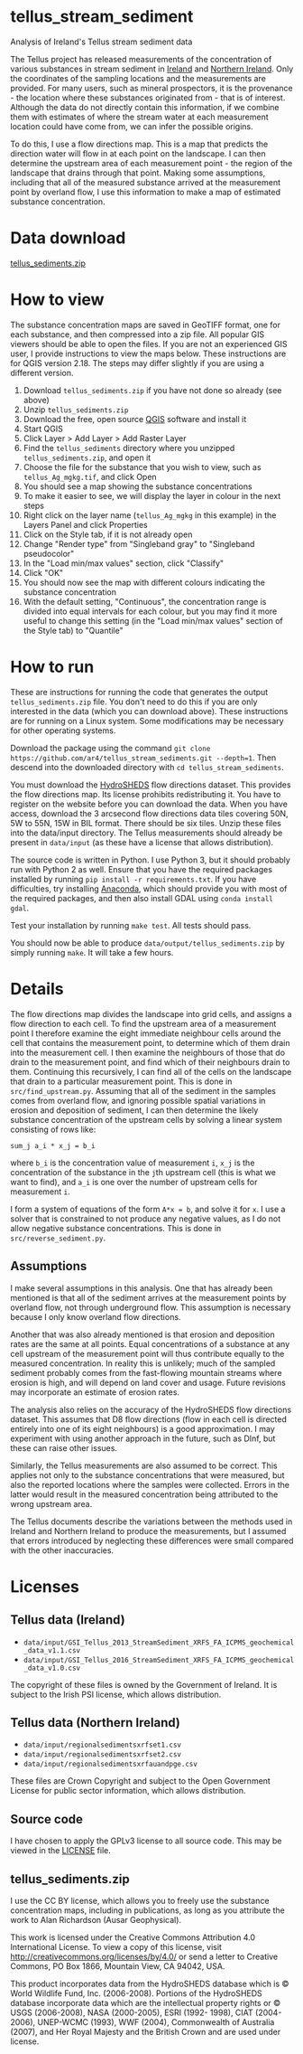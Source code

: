 # tellus_stream_sediment
Analysis of Ireland's Tellus stream sediment data

The Tellus project has released measurements of the concentration of various substances in stream sediment in [Ireland](http://www.tellus.ie/data) and [Northern Ireland](https://www.opendatani.gov.uk/dataset/gsni-tellus-regional-stream-waters-anion-and-npoc-by-ion-chromatography). Only the coordinates of the sampling locations and the measurements are provided. For many users, such as mineral prospectors, it is the provenance - the location where these substances originated from - that is of interest. Although the data do not directly contain this information, if we combine them with estimates of where the stream water at each measurement location could have come from, we can infer the possible origins.

To do this, I use a flow directions map. This is a map that predicts the direction water will flow in at each point on the landscape. I can then determine the upstream area of each measurement point - the region of the landscape that drains through that point. Making some assumptions, including that all of the measured substance arrived at the measurement point by overland flow, I use this information to make a map of estimated substance concentration.

# Data download
[tellus_sediments.zip](https://drive.google.com/uc?export=download&confirm=mkfd&id=0B22sULzRxoQfMWlyM3d0SW94WDA)

# How to view
The substance concentration maps are saved in GeoTIFF format, one for each substance, and then compressed into a zip file. All popular GIS viewers should be able to open the files. If you are not an experienced GIS user, I provide instructions to view the maps below. These instructions are for QGIS version 2.18. The steps may differ slightly if you are using a different version.

1. Download `tellus_sediments.zip` if you have not done so already (see above)
2. Unzip `tellus_sediments.zip`
3. Download the free, open source [QGIS](https://www.qgis.org) software and install it
4. Start QGIS
5. Click Layer > Add Layer > Add Raster Layer
6. Find the `tellus_sediments` directory where you unzipped `tellus_sediments.zip`, and open it
7. Choose the file for the substance that you wish to view, such as `tellus_Ag_mgkg.tif`, and click Open
8. You should see a map showing the substance concentrations
9. To make it easier to see, we will display the layer in colour in the next steps
10. Right click on the layer name (`tellus_Ag_mgkg` in this example) in the Layers Panel and click Properties
11. Click on the Style tab, if it is not already open
12. Change "Render type" from "Singleband gray" to "Singleband pseudocolor"
13. In the "Load min/max values" section, click "Classify"
14. Click "OK"
15. You should now see the map with different colours indicating the substance concentration
16. With the default setting, "Continuous", the concentration range is divided into equal intervals for each colour, but you may find it more useful to change this setting (in the "Load min/max values" section of the Style tab) to "Quantile"

# How to run
These are instructions for running the code that generates the output `tellus_sediments.zip` file. You don't need to do this if you are only interested in the data (which you can download above). These instructions are for running on a Linux system. Some modifications may be necessary for other operating systems.

Download the package using the command `git clone https://github.com/ar4/tellus_stream_sediments.git --depth=1`. Then descend into the downloaded directory with `cd tellus_stream_sediments`.

You must download the [HydroSHEDS](http://www.hydrosheds.org) flow directions dataset. This provides the flow directions map. Its license prohibits redistributing it. You have to register on the website before you can download the data. When you have access, download the 3 arcsecond flow directions data tiles covering 50N, 5W to 55N, 15W in BIL format. There should be six tiles. Unzip these files into the data/input directory. The Tellus measurements should already be present in `data/input` (as these have a license that allows distribution).

The source code is written in Python. I use Python 3, but it should probably run with Python 2 as well. Ensure that you have the required packages installed by running `pip install -r requirements.txt`. If you have difficulties, try installing [Anaconda](https://www.continuum.io/downloads), which should provide you with most of the required packages, and then also install GDAL using `conda install gdal`.

Test your installation by running `make test`. All tests should pass.

You should now be able to produce `data/output/tellus_sediments.zip` by simply running `make`. It will take a few hours.

# Details
The flow directions map divides the landscape into grid cells, and assigns a flow direction to each cell. To find the upstream area of a measurement point I therefore examine the eight immediate neighbour cells around the cell that contains the measurement point, to determine which of them drain into the measurement cell. I then examine the neighbours of those that do drain to the measurement point, and find which of their neighbours drain to them. Continuing this recursively, I can find all of the cells on the landscape that drain to a particular measurement point. This is done in `src/find_upstream.py`. Assuming that all of the sediment in the samples comes from overland flow, and ignoring possible spatial variations in erosion and deposition of sediment, I can then determine the likely substance concentration of the upstream cells by solving a linear system consisting of rows like:

`sum_j a_i * x_j = b_i`

where `b_i` is the concentration value of measurement `i`, `x_j` is the concentration of the substance in the `j`th upstream  cell (this is what we want to find), and `a_i` is one over the number of upstream cells for measurement `i`.

I form a system of equations of the form `A*x = b`, and solve it for `x`. I use a solver that is constrained to not produce any negative values, as I do not allow negative substance concentrations. This is done in `src/reverse_sediment.py`.

## Assumptions
I make several assumptions in this analysis. One that has already been mentioned is that all of the sediment arrives at the measurement points by overland flow, not through underground flow. This assumption is necessary because I only know overland flow directions.

Another that was also already mentioned is that erosion and deposition rates are the same at all points. Equal concentrations of a substance at any cell upstream of the measurement point will thus contribute equally to the measured concentration. In reality this is unlikely; much of the sampled sediment probably comes from the fast-flowing mountain streams where erosion is high, and will depend on land cover and usage. Future revisions may incorporate an estimate of erosion rates.

The analysis also relies on the accuracy of the HydroSHEDS flow directions dataset. This assumes that D8 flow directions (flow in each cell is directed entirely into one of its eight neighbours) is a good approximation. I may experiment with using another approach in the future, such as DInf, but these can raise other issues.

Similarly, the Tellus measurements are also assumed to be correct. This applies not only to the substance concentrations that were measured, but also the reported locations where the samples were collected. Errors in the latter would result in the measured concentration being attributed to the wrong upstream area.

The Tellus documents describe the variations between the methods used in Ireland and Northern Ireland to produce the measurements, but I assumed that errors introduced by neglecting these differences were small compared with the other inaccuracies.

# Licenses

## Tellus data (Ireland)
* `data/input/GSI_Tellus_2013_StreamSediment_XRFS_FA_ICPMS_geochemical_data_v1.1.csv`
* `data/input/GSI_Tellus_2016_StreamSediment_XRFS_FA_ICPMS_geochemical_data_v1.0.csv`

The copyright of these files is owned by the Government of Ireland. It is subject to the Irish PSI license, which allows distribution.

## Tellus data (Northern Ireland)
* `data/input/regionalsedimentsxrfset1.csv`
* `data/input/regionalsedimentsxrfset2.csv`
* `data/input/regionalsedimentsxrfauandpge.csv`

These files are Crown Copyright and subject to the Open Government License for public sector information, which allows distribution. 

## Source code
I have chosen to apply the GPLv3 license to all source code. This may be viewed in the [LICENSE](https://www.github.com/ar4/tellus_stream_sediment/blob/master/LICENSE) file.

## tellus_sediments.zip
I use the CC BY license, which allows you to freely use the substance concentration maps, including in publications, as long as you attribute the work to Alan Richardson (Ausar Geophysical).

This work is licensed under the Creative Commons Attribution 4.0 International License. To view a copy of this license, visit http://creativecommons.org/licenses/by/4.0/ or send a letter to Creative Commons, PO Box 1866, Mountain View, CA 94042, USA.

This product incorporates data from the HydroSHEDS database which is © World Wildlife
Fund, Inc. (2006-2008). Portions of the HydroSHEDS database incorporate data which are
the intellectual property rights or © USGS (2006-2008), NASA (2000-2005), ESRI (1992-
1998), CIAT (2004-2006), UNEP-WCMC (1993), WWF (2004), Commonwealth of Australia
(2007), and Her Royal Majesty and the British Crown and are used under license.
